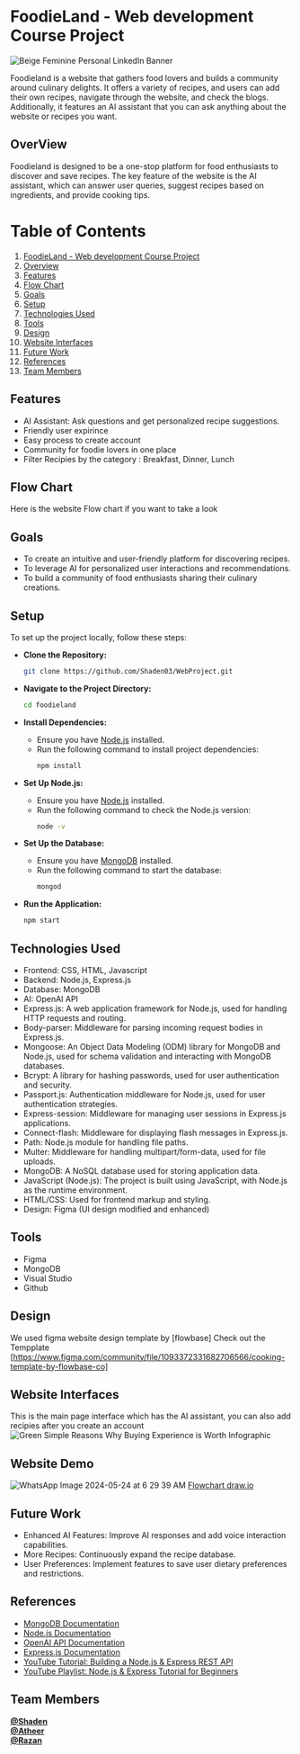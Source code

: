 
# FoodieLand - Web development Course Project <a name="foodieland"></a>


![Beige Feminine Personal LinkedIn Banner](https://github.com/Shaden03/WebProject/assets/116809090/023a544c-885a-4708-a3bd-3f4d4352d5b6)

Foodieland is a website that gathers food lovers and builds a community around culinary delights. It offers a variety of recipes, and users can add their own recipes, navigate through the website, and check the blogs. Additionally, it features an AI assistant that you can ask anything about the website or recipes you want.

## OverView <a name="overview"></a>
Foodieland is designed to be a one-stop platform for food enthusiasts to discover and save recipes. The key feature of the website is the AI assistant, which can answer user queries, suggest recipes based on ingredients, and provide cooking tips.

# Table of Contents

1. [FoodieLand - Web development Course Project](#foodieland)
2. [Overview](#overview)
3. [Features](#features)
4. [Flow Chart](#flow-chart)
5. [Goals](#goals)
6. [Setup](#setup)
7. [Technologies Used](#technologies-used)
8. [Tools](#tools)
9. [Design](#design)
10. [Website Interfaces](#website-interfaces)
11. [Future Work](#future-work)
12. [References](#references)
13. [Team Members](#team-members)


## Features <a name="features"></a>
* AI Assistant: Ask questions and get personalized recipe suggestions.
* Friendly user expirince
* Easy process to create account
* Community for foodie lovers in one place 
* Filter Recipies by the category : Breakfast, Dinner, Lunch

## Flow Chart <a name="flow-chart"></a>
Here is the website Flow chart if you want to take a look

## Goals <a name="goals"></a>
* To create an intuitive and user-friendly platform for discovering recipes.
* To leverage AI for personalized user interactions and recommendations.
* To build a community of food enthusiasts sharing their culinary creations.

## Setup <a name="setup"></a>

To set up the project locally, follow these steps:

* **Clone the Repository:**
  ```bash
  git clone https://github.com/Shaden03/WebProject.git
  ```

* **Navigate to the Project Directory:**
  ```bash
  cd foodieland
  ```

* **Install Dependencies:**
  - Ensure you have [Node.js](https://nodejs.org/) installed.
  - Run the following command to install project dependencies:
    ```bash
    npm install
    ```

* **Set Up Node.js:**
  - Ensure you have [Node.js](https://nodejs.org/) installed.
  - Run the following command to check the Node.js version:
    ```bash
    node -v
    ```

* **Set Up the Database:**
  - Ensure you have [MongoDB](https://www.mongodb.com/) installed.
  - Run the following command to start the database:
    ```bash
    mongod
    ```

* **Run the Application:**
  ```bash
  npm start
  ```

## Technologies Used <a name="technologies-used"></a>
* Frontend: CSS, HTML, Javascript
* Backend: Node.js, Express.js
* Database: MongoDB
* AI: OpenAI API
* Express.js: A web application framework for Node.js, used for handling HTTP requests and routing.
* Body-parser: Middleware for parsing incoming request bodies in Express.js.
* Mongoose: An Object Data Modeling (ODM) library for MongoDB and Node.js, used for schema validation and interacting with MongoDB databases.
* Bcrypt: A library for hashing passwords, used for user authentication and security.
* Passport.js: Authentication middleware for Node.js, used for user authentication strategies.
* Express-session: Middleware for managing user sessions in Express.js applications.
* Connect-flash: Middleware for displaying flash messages in Express.js.
* Path: Node.js module for handling file paths.
* Multer: Middleware for handling multipart/form-data, used for file uploads.
* MongoDB: A NoSQL database used for storing application data.
* JavaScript (Node.js): The project is built using JavaScript, with Node.js as the runtime environment.
* HTML/CSS: Used for frontend markup and styling.
* Design: Figma (UI design modified and enhanced)

## Tools <a name="tools"></a>
* Figma
* MongoDB
* Visual Studio
* Github


## Design <a name="design"></a>
We used figma website design template by [flowbase]
Check out the Tempplate [https://www.figma.com/community/file/1093372331682706566/cooking-template-by-flowbase-co]


## Website Interfaces <a name="website-interfaces"></a>
This is the main page interface which has the AI assistant, you can also add recipies after you create an account ![Green Simple Reasons Why Buying Experience is Worth Infographic](https://github.com/Shaden03/WebProject/assets/116809090/8e8b75d8-b589-4e70-81aa-19497bad8705)

## Website Demo
![WhatsApp Image 2024-05-24 at 6 29 39 AM](https://github.com/Shaden03/WebProject/assets/116809090/b2db8670-81ef-4d7e-bf89-d75c02f91468)
[Flowchart draw.io](=1&title=ER11.drawio#R7V1bc5s4FP41nuk%2BxIMkro%2BJ09s03elsZmfbpw4GxWaLkRfkXPrrV7IljJBjy4nBOLgvNQIJ0PcdnfPpSGSARrPHj3k4n34lMU4H0IofB%2Bh6ACEIAsj%2B4yVPogRCe1UyyZN4VWatC26T31hcKEsXSYwLUbYqooSkNJmrhRHJMhxRpSzMc%2FKgXnZH0lgpmIcTrDwGL7iNwhRrl%2F2TxHS6KvWhty7%2FhJPJVN4ZuMHqzCyUF4uGi2kYk4dKEXo%2FQKOcELr6NXsc4ZT3ntovH545Wz5YjjNqUuHX6CN1Fn%2FOvnz9NPk%2B%2Bo4n98XlBVq1ch%2BmC%2FHCf%2BEomWPxyPRJ9kPxkMzSMGNHV9E0SeOb8Iks%2BH0LGka%2F5NHVlOTJb5LRMGWnACtgp3MqYIWOcsUtr8mKLVaak0UW41hUumPnRR1gy2PxLNay0Zz8KvGAvD4u2PXfZGdYZdFNWFD5KBIAfjYOi%2BnyfvwgTJNJxn5HrDbOeUEeifvz2z9ME4pv52HECx4Y0flr0Jl8RR0Igc09zil%2BrBQJYD5iMsM0f2KXiLMICdYIM%2FH81eHDmnLAFTyaVukmyRUKmk%2FKptdMYD8EGfYghq0RI18S4yerBa133778MYBuyiGPk3v2c8J%2F0oQyjEQ5u23l1IarmV1HeTKnCcmM6yTZJMdxwnq62KMO48si4vcxrxTlOKQ4%2FjnmKL37sH7des2anUgqpfiOlkwdkZQwWl1nZGlAd0ma1ooKxi72bjfLWtcl54UNcIZzMiVsXLoUN6BkLkkejkvLyAkNaeWYsVLSfytjtw4Ou2ksaMsM3Ii2gdMQawHUAMExG8%2FFoejsaJHfl2PNeuTh%2FUVyOiUTkoXpDeEdvLzkX0zpk8AiXFCidibrw%2FzpO68%2FdOThj%2Bq560fR%2BOroSRzVAa6OlP7y6rhytB9kBVnkEd5t3uyWE7ytPXEd78StBMhxGtLkXnWaB4cXWdqo1D7er8UNGEIEkCFGMhbpCEhAjykiMpvx9z8HFW0GFS5ESlDRgagC6GGF4MbWuIIF93TJH0PnvShwLhrc4rm1aizCWZQRzj4VxymZ7K72hiMFcIKhgtPzUAGYxgrANFgA3YoWgKcNNlfMUJlBhjNuEdm4mG8yzLNXatQruapX6oBT8jWeVAb07Uq3xiRTcbmnP2MjydTEo71lD%2BMZE60zHibou4fxTD2Mb%2Bph%2FE55GCk%2FKyPHaBrSMTlLnXadiuMoPsW27GM7FbhBBa%2BosdWvvFy5JCbK5Q07iNIWT8dByFRYbx1EOX23y0FA47kw1CkHIWPdVhF%2BTGgFYHb0QyLKfq%2Fh5QdndF9lv7rAHHHPHJ3d%2F3FnOh0LHN3%2F66IyWnHjPNN50mHG6elQ2HcdCk11KDTVobBbOhTpOvQzw%2B%2BxETfkWGc39MwqHk%2FxQsAKhoa235wfQroOTTg1mpzdVHTuWcbut%2BZmbxnrWGYc8xqbP7f8Y6ocz1zmVLwSbNUtma75QI6hA0LdUkLyuSujzC03GWh9zs5OqFUndAFsS3FDtuUe3Qm5Gj0K1k1JtnMuNAtn5gtK52FRPJA87qPbcIx50h234R5VlwQAKS5gaC3BO5wbWNb9hvOE9RcfCpZNvMI3BCfqGwLN%2BG%2F4Koyza2jbNUBb3WWAgqPLE1tf0ZuSyQ7HgGdhkp69goFXCIwp0hWvYOtTGfoooRlmpWuY%2Fc35dbPHCd%2BSNrxLyQNTpDkdxgnTl%2FRnzPr3GXNbdj7fjoKuL4Kto7W50XlqavoCeEjvYmvTfCAcNjUjaOuTAtecdWGhb%2Fxir0nVHtbGsTqzZ0kc8%2Boaueck4Rt3WLvO1cC5HixXNpFCGMke1la1LfcwOPlgWEfK1gNn39OBQo1lD48RIG3MHsozO2U18pSgyhpaqCx4JqjaGCa1JriNU4%2BwU0GVq6ce%2F2ZyqZGA6px3fHbC11bzjmxwN%2FSfzUVUrp54rCQJD6S0zxGYYQTmnl66UG5g72260DVNF7qm6UK3W%2BlCDxwB4dfFFQorrIZZYRo8GOPfrQkZT5dYmwlxE45x2lzsX4fJ0Dy959x0%2BREQcddB9TsbG6fKefLId1UXLjA1hkK0%2Fo2%2FXuUScndXYKphVT7EK%2BDTxdvXXsLHRgUnqKHnvQ49SQxbrdEgmPqGWB3MvkhwEKjzk8BBGxZQSLndigT39MRmf%2FFBFuwcPnpmUfdlfcEH%2BqocRS7U0IFtTmB5%2BixFf9Gpj24Q6ZuU2kVHnynoLzoXtl2zHe%2FI6Ohp0%2F6iI1fFdcV0fD0G17BhKvOSf4Bw3TEVmFQ9vZ9gVYR5qZGZmAGuOnkytMvjfeben8Vrp36twOFsmLKSZa%2BMzlFtgRPwfbWJlXAXtdZIaw2BwB4GgVNvbGhV%2F7lq2yutr7V9KD3g62PysYklV1iazr68ZKbnWcodcOu46SRMSyQOfJV39Yy6KYltu9ZQPbPQMGODY0wXlxSDL1r828m1v4FlyORufWUn0FfwXI55VrHOinMqstFUpK86RWjr8WvLmcgAaMzYkByURcU8zBTCuP8t%2BKeRr8YM48kS3YtoFWhe8jtnCU04R67WV5afy%2BH80xOe7CVWN1FvvDN92cAT1j%2BUu%2Bm5xnkXnlTfkNqVPtyyWcjkEWuj01tKOpdD8ukkneV34nubdJaY7Q4T5Ffwd4UJgalqaylO0DMdR1c2iqypyJwdykaGoNVqDUgb488umq4uaEfZlB9fKJVNLZt2KsqmXJXbXcoedn5nt%2FKAnWIaAPUN196pMg1qTOtvmtGx1DQWQPonQltNMgJL9139nYt3a5Pxm%2BBpdTIeWHqqpL%2FW462%2FOrFlm1e79gN0R9pf%2B%2FEAqgFkO0fONQKgT9X0GCBbDSugpe%2FYahmec3hQhaf2Zy02zHS2PLx1J2lXJkYsCyoqFQXuVpnKD%2BpCoVQdYGg5tjJFMoS71fJht78bL7a2O5bo0xfNqU2YihTk1Bqyag01LVKAHmYdn%2BZ%2BheU7dhNsY7iqq3cw%2B%2BUklgL6YDsGTozDsJb1dmqP0jSFoYmQ6%2B7a%2BbUJHmLvg%2B%2Bh%2BvZF%)

## Future Work <a name="future-work"></a>
* Enhanced AI Features: Improve AI responses and add voice interaction capabilities.
* More Recipes: Continuously expand the recipe database.
* User Preferences: Implement features to save user dietary preferences and restrictions.

## References <a name="references"></a>
* [MongoDB Documentation](https://www.mongodb.com/docs/)
* [Node.js Documentation](https://nodejs.org/api/documentation.html)
* [OpenAI API Documentation](https://platform.openai.com/docs/overview)
* [Express.js Documentation](https://devdocs.io/express/)
* [YouTube Tutorial: Building a Node.js & Express REST API](https://www.youtube.com/watch?v=BDo1lgaZuII)
* [YouTube Playlist: Node.js & Express Tutorial for Beginners](https://www.youtube.com/watch?v=0nWiSDc64ms&list=PLXgJ7cArk9uR_xxd3iZIwTg0mKUDYsxoi)

## Team Members <a name="team-members"></a>
[**@Shaden**](https://github.com/Shaden03)<br>
[**@Atheer**](https://github.com/Atheer31-3)<br>
[**@Razan**](https://github.com/Razankh7)<br>

